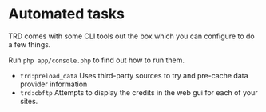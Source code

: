 # Automated tasks 

TRD comes with some CLI tools out the box which you can configure to do a few things.

Run `php app/console.php` to find out how to run them.

- `trd:preload_data`  Uses third-party sources to try and pre-cache data provider information
- `trd:cbftp` Attempts to display the credits in the web gui for each of your sites.
